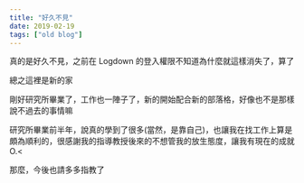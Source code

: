 ```yaml
---
title: "好久不見"
date: 2019-02-19
tags: ["old blog"]
---
```


真的是好久不見，之前在 Logdown 的登入權限不知道為什麼就這樣消失了，算了

總之這裡是新的家

剛好研究所畢業了，工作也一陣子了，新的開始配合新的部落格，好像也不是那樣說不過去的事情嘛

研究所畢業前半年，說真的學到了很多(當然，是靠自己)，也讓我在找工作上算是頗為順利的，很感謝我的指導教授後來的不想管我的放生態度，讓我有現在的成就 O.<

那麼，今後也請多多指教了
